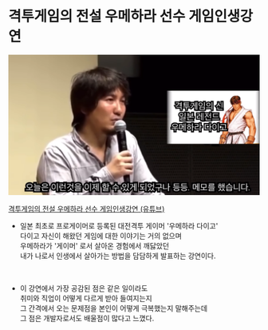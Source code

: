 # **격투게임의 전설 우메하라 선수 게임인생강연**

<img src="../image/우메하라%20다이고.png" width="600px"  alt="우메하라 다이고가 강연하는 모습"></img>


 [격투게임의 전설 우메하라 선수 게임인생강연 (유튜브)](https://www.youtube.com/watch?v=s0mQpelkssc&list=PLBxoA_enDPbRVWYT--1yTbwK3Npy1iDYH)

- 일본 최초로 프로게이머로 등록된 대전격투 게이머 '우메하라 다이고'      
다이고 자신이 해왔던 게임에 대한 이야기는 거의 없으며   
우메하라가 '게이머' 로서 살아온 경험에서 깨닳았던    
내가 나로서 인생에서 살아가는 방법을 담담하게 발표하는 강연이다.     
<br />

- 이 강연에서 가장 공감된 점은 같은 일이라도                 
취미와 직업이 어떻게 다르게 받아 들여지는지           
그 간격에서 오는 문제점을 본인이 어떻게 극복했는지 말해주는데                       
그 점은 개발자로서도 배울점이 많다고 느꼈다.                    

